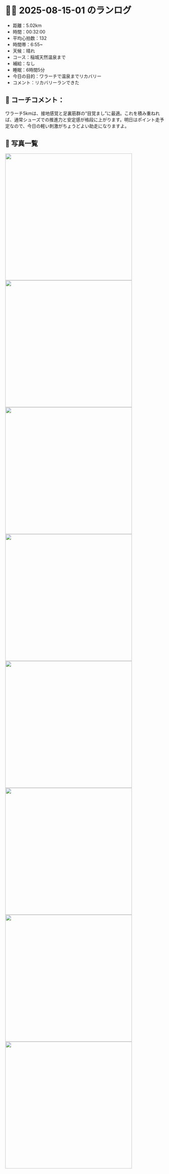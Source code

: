 # 🏃‍♂️ 2025-08-15-01 のランログ

- 距離：5.02km
- 時間：00:32:00
- 平均心拍数：132
- 時間帯：6:55~
- 天候：晴れ
- コース：稲城天然温泉まで
- 補給：なし
- 睡眠：6時間5分
- 今日の目的：ワラーチで温泉までリカバリー
- コメント：リカバリーランできた

## 📝 コーチコメント：
ワラーチ5kmは、接地感覚と足裏筋群の“目覚まし”に最適。これを積み重ねれば、通常シューズでの推進力と安定感が格段に上がります。明日はポイント走予定なので、今日の軽い刺激がちょうどよい助走になりますよ。

## 📸 写真一覧
<img src="{{ \'/images/2025-08-15-01/0F66A5B5-28DD-4FE3-89CF-9619460E15E5.JPG\' | relative_url }}" width="400" />
<img src="{{ \'/images/2025-08-15-01/IMG_5198.PNG\' | relative_url }}" width="400" />
<img src="{{ \'/images/2025-08-15-01/IMG_5199.PNG\' | relative_url }}" width="400" />
<img src="{{ \'/images/2025-08-15-01/IMG_5205.PNG\' | relative_url }}" width="400" />
<img src="{{ \'/images/2025-08-15-01/IMG_5206.PNG\' | relative_url }}" width="400" />
<img src="{{ \'/images/2025-08-15-01/IMG_5207.PNG\' | relative_url }}" width="400" />
<img src="{{ \'/images/2025-08-15-01/IMG_5208.PNG\' | relative_url }}" width="400" />
<img src="{{ \'/images/2025-08-15-01/IMG_5209.PNG\' | relative_url }}" width="400" />

